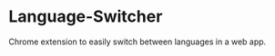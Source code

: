 Language-Switcher
=================

Chrome extension to easily switch between languages in a web app.
